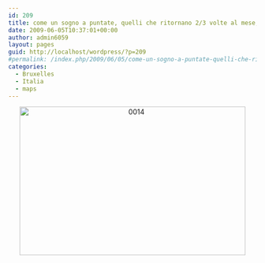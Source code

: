 ```yaml
---
id: 209
title: come un sogno a puntate, quelli che ritornano 2/3 volte al mese, sistematicamente
date: 2009-06-05T10:37:01+00:00
author: admin6059
layout: pages
guid: http://localhost/wordpress/?p=209
#permalink: /index.php/2009/06/05/come-un-sogno-a-puntate-quelli-che-ritornano-23-volte-al-mese-sistemeticamente/
categories:
  - Bruxelles
  - Italia
  - maps
---
```

<p style="text-align: center;">
  <a href="http://{{ site.url }}/wp-content/uploads/2009/06/00141.jpg"><img class="aligncenter  wp-image-1967" title="0014" src="http://{{ site.url }}/wp-content/uploads/2009/06/00141.jpg" alt="0014" width="458" height="302" srcset="http://{{ site.url }}/wp-content/uploads/2009/06/00141.jpg 509w, http://{{ site.url }}/wp-content/uploads/2009/06/00141-300x198.jpg 300w" sizes="(max-width: 458px) 100vw, 458px" /></a>
</p>